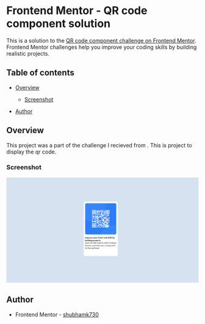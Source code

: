 # Frontend Mentor - QR code component solution

This is a solution to the [QR code component challenge on Frontend Mentor](https://www.frontendmentor.io/challenges/qr-code-component-iux_sIO_H). Frontend Mentor challenges help you improve your coding skills by building realistic projects.

## Table of contents

- [Overview](#overview)

  - [Screenshot](#screenshot)

- [Author](#author)

## Overview

This project was a part of the challenge I recieved from [](https://www.frontendmentor.io/challenges/qr-code-component-iux_sIO_H). This is project to display the qr code.

### Screenshot

![](./screenshot.png)

## Author

- Frontend Mentor - [shubhamk730](https://www.frontendmentor.io/profile/shubhamk730)
